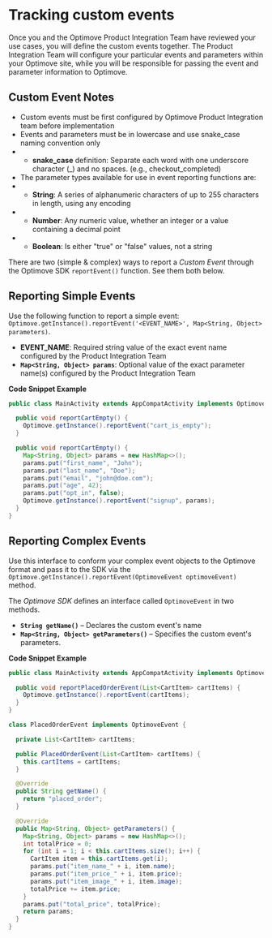 # Tracking custom events

Once you and the Optimove Product Integration Team have reviewed your use cases, you will define the custom events together. The Product Integration Team will configure your particular events and parameters within your Optimove site, while you will be responsible for passing the event and parameter information to Optimove.

## Custom Event Notes
- Custom events must be first configured by Optimove Product Integration team before  implementation
- Events and parameters must be in lowercase and use snake_case naming convention only
- - **snake_case** definition: Separate each word with one underscore character (_) and no spaces. (e.g., checkout_completed)
- The parameter types available for use in event reporting functions are:
- - **String**: A series of alphanumeric characters of up to 255 characters in length, using any encoding
- - **Number**: Any numeric value, whether an integer or a value containing a decimal point
- - **Boolean**: Is either "true" or "false" values, not a string

There are two (simple & complex) ways to report a _Custom Event_ through the Optimove SDK `reportEvent()` function. See them both below.

## Reporting Simple Events
Use the following function to report a simple event:<br/>`Optimove.getInstance().reportEvent('<EVENT_NAME>', Map<String, Object> parameters)`.

- **EVENT_NAME**: Required string value of the exact event name configured by the Product Integration Team
- **`Map<String, Object> params`**: Optional value of the exact parameter name(s) configured by the Product Integration Team

**Code Snippet Example**
```java
public class MainActivity extends AppCompatActivity implements OptimoveStateListener {

  public void reportCartEmpty() {
    Optimove.getInstance().reportEvent("cart_is_empty");
  }

  public void reportCartEmpty() {
    Map<String, Object> params = new HashMap<>();
    params.put("first_name", "John");
    params.put("last_name", "Doe");
    params.put("email", "john@doe.com");
    params.put("age", 42);
    params.put("opt_in", false);
    Optimove.getInstance().reportEvent("signup", params);
  }
}
```

## Reporting Complex Events
Use this interface to conform your complex event objects to the Optimove format and pass it to the SDK via the `Optimove.getInstance().reportEvent(OptimoveEvent optimoveEvent)` method.

The _Optimove SDK_ defines an interface called `OptimoveEvent` in two methods.
- **`String getName()`** – Declares the custom event's name
- **`Map<String, Object> getParameters()`** – Specifies the custom event's parameters.

**Code Snippet Example**
```java
public class MainActivity extends AppCompatActivity implements OptimoveStateListener {

  public void reportPlacedOrderEvent(List<CartItem> cartItems) {
    Optimove.getInstance().reportEvent(cartItems);
  }
}

class PlacedOrderEvent implements OptimoveEvent {

  private List<CartItem> cartItems;

  public PlacedOrderEvent(List<CartItem> cartItems) {
    this.cartItems = cartItems;
  }

  @Override
  public String getName() {
    return "placed_order";
  }

  @Override
  public Map<String, Object> getParameters() {
    Map<String, Object> params = new HashMap<>();
    int totalPrice = 0;
    for (int i = 1; i < this.cartItems.size(); i++) {
      CartItem item = this.cartItems.get(i);
      params.put("item_name_" + i, item.name);
      params.put("item_price_" + i, item.price);
      params.put("item_image_" + i, item.image);
      totalPrice += item.price;
    }
    params.put("total_price", totalPrice);
    return params;
  }
}
```
